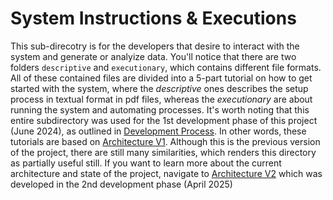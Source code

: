# System Instructions & Executions

This sub-direcotry is for the developers that desire to interact with the system and generate or analyize data. You'll notice that there are two folders `descriptive` and `executionary`, which contains different file formats. All of these contained files are divided into a 5-part tutorial on how to get started with the system, where the *descriptive* ones describes the setup process in textual format in pdf files, whereas the *executionary* are about running the system and automating processes. It's worth noting that this entire subdirectory was used for the 1st development phase of this project (June 2024), as outlined in [Development Process](../docs/README-DEVELOPMENT-PROCESS.md). In other words, these tutorials are based on [Architecture V1](../docs/README-ARCHITECTURE-V1.md). Although this is the previous version of the project, there are still many similarities, which renders this directory as partially useful still. If you want to learn more about the current architecture and state of the project, navigate to [Architecture V2](../docs/README-ARCHITECTURE-V2.md) which was developed in the 2nd development phase (April 2025)